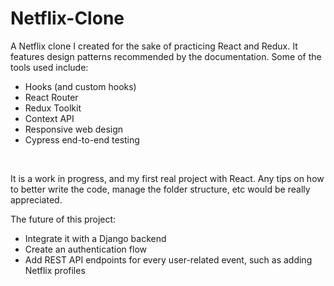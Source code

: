 # Netflix-Clone

A Netflix clone I created for the sake of practicing React and Redux. It features design 
patterns recommended by the documentation. Some of the tools used include: <br />

* Hooks (and custom hooks)
* React Router
* Redux Toolkit 
* Context API 
* Responsive web design 
* Cypress end-to-end testing 

<br />

It is a work in progress, and my first real project with React. Any tips on how to better write the 
code, manage the folder structure, etc would be really appreciated. <br />

The future of this project: <br />

* Integrate it with a Django backend
* Create an authentication flow
* Add REST API endpoints for every user-related event, such as adding Netflix profiles

